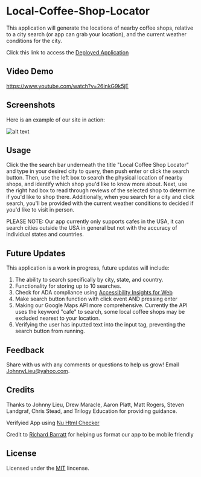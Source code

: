 # Local-Coffee-Shop-Locator

This application will generate the locations of nearby coffee shops, relative to a city search (or app can grab your location), and the current weather conditions for the city. 

Click this link to access the [Deployed Application](https://johnnylieu.github.io/localCoffeeShops.github.io/)

## Video Demo
<https://www.youtube.com/watch?v=26inkG9k5jE>

## Screenshots

Here is an example of our site in action:

![alt text](https://raw.githubusercontent.com/aaronkplatt/localCoffeeShops.github.io/master/Assets/Images/Deployed%20Application.JPG "Application Img1")

## Usage 

Click the the search bar underneath the title "Local Coffee Shop Locator" and type in your desired city to query, then push enter or click the search button. Then, use the left box to search the physical location of nearby shops, and identify which shop you'd like to know more about. Next, use the right had box to read through reviews of the selected shop to determine if you'd like to shop there. Additionally, when you search for a city and click search, you'll be provided with the current weather conditions to decided if you'd like to visit in person. 

PLEASE NOTE: Our app currently only supports cafes in the USA, it can search cities outside the USA in general but not with the accuracy of individual states and countries. 

## Future Updates

This application is a work in progress, future updates will include: 

1. The ability to search specifically by city, state, and country.
2. Functionality for storing up to 10 searches. 
3. Check for ADA compliance using [Accessibility Insights for Web](https://accessibilityinsights.io/docs/en/web/overview)
4. Make search button function with click event AND pressing enter
5. Making our Google Maps API more comprehensive. Currently the API uses the keyword "cafe" to search, some local coffee shops may be excluded nearest to your location.
6. Verifying the user has inputted text into the input tag, preventing the search button from running.

## Feedback

Share with us with any comments or questions to help us grow! Email JohnnyLieu@yahoo.com.

## Credits

Thanks to Johnny Lieu, Drew Maracle, Aaron Platt, Matt Rogers, Steven Landgraf, Chris Stead, and Trilogy Education for providing guidance.

Verifyied App using [Nu Html Checker](https://validator.w3.org/nu/)

Credit to [Richard Barratt](https://codepen.io/richerimage/pen/jEXWWG) for helping us format our app to be mobile friendly

## License

Licensed under the [MIT](LICENSE.txt) lincense.
